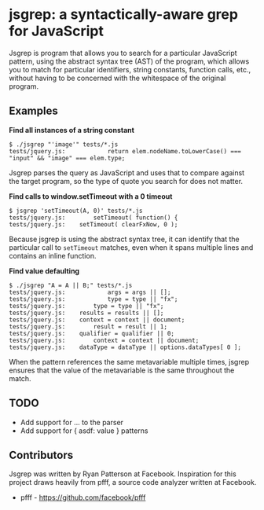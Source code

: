 # jsgrep: a syntactically-aware grep for JavaScript

Jsgrep is program that allows you to search for a particular JavaScript pattern,
using the abstract syntax tree (AST) of the program, which allows you to match
for particular identifiers, string constants, function calls, etc., without
having to be concerned with the whitespace of the original program.

## Examples

**Find all instances of a string constant**

    $ ./jsgrep "'image'" tests/*.js
    tests/jquery.js:            return elem.nodeName.toLowerCase() === "input" && "image" === elem.type;

Jsgrep parses the query as JavaScript and uses that to compare against the
target program, so the type of quote you search for does not matter.

**Find calls to window.setTimeout with a 0 timeout**

    $ jsgrep 'setTimeout(A, 0)' tests/*.js
    tests/jquery.js:        setTimeout( function() {
    tests/jquery.js:    setTimeout( clearFxNow, 0 );

Because jsgrep is using the abstract syntax tree, it can identify that the
particular call to `setTimeout` matches, even when it spans multiple lines
and contains an inline function.


**Find value defaulting**

    $ ./jsgrep "A = A || B;" tests/*.js
    tests/jquery.js:            args = args || [];
    tests/jquery.js:            type = type || "fx";
    tests/jquery.js:        type = type || "fx";
    tests/jquery.js:    results = results || [];
    tests/jquery.js:    context = context || document;
    tests/jquery.js:        result = result || 1;
    tests/jquery.js:    qualifier = qualifier || 0;
    tests/jquery.js:        context = context || document;
    tests/jquery.js:    dataType = dataType || options.dataTypes[ 0 ];

When the pattern references the same metavariable multiple times, jsgrep ensures
that the value of the metavariable is the same throughout the match.

## TODO

* Add support for ... to the parser
* Add support for { asdf: value } patterns

## Contributors

Jsgrep was written by Ryan Patterson at Facebook. Inspiration for this project
draws heavily from pfff, a source code analyzer written at Facebook.

* pfff - https://github.com/facebook/pfff
